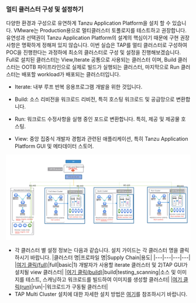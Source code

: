 ### 멀티 클러스터 구성 및 설정하기

다양한 환경과 구성으로 유연하게 Tanzu Application Platform을 설치 할 수 있습니다. VMware는 Production용으로 멀티클러스터 토폴로지를 테스트하고 권장합니다. 
유연성과 선택권이 Tanzu Application Platform의 설계의 핵심이기 때문에 구현 권장 사항은 명확하게 정해져 있지 않습니다. 이번 실습은 TAP를 멀티 클러스터로 구성하여 POC을 진행한다는 과정하에
최소의 클러스터로 구성 및 설정을 진행해보겠습니다. Full로 설치된 클러스터는 View,Iterate 공통으로 사용되는 클러스터 이며, Build 클러스터는 OOTB 파이프라인으로 실제로 빌드가 실행되는 클러스터, 
마지막으로 Run 클러스터는 배포할 workload가 배포되는 클러스터입니다.

- Iterate: 내부 루프 반복 응용프로그램 개발을 위한 것입니다.

- Build: 소스 리비전을 워크로드 리비전, 특히 호스팅 워크로드 및 공급망으로 변환합니다.

- Run: 워크로드 수정사항을 실행 중인 포드로 변환합니다. 특히, 제공 및 제공물 호스팅.

- View: 중앙 집중식 개발자 경험과 관련된 애플리케이션, 특히 Tanzu Application Platform GUI 및 메타데이터 스토어.



![](../images/multi-cluster-architecture.png)


- 각 클러스터 별 설정 정보는 다음과 같습니다. 설치 가이드는 각 클러스터 명을 클릭하시기 바랍니다.
   |클러스터 명|프로파일 명|Supply Chain|용도|
   |---|---|---|---|
   |[여기 클릭(full)](../install/multicluster/full/install-full.md)|full|basic|1) 개발자가 사용할 iterate 클러스터 및 2)TAP GUI가 설치될 view 클러스터|
   |[여기 클릭(build)](../install/multicluster/buildc/install-build.md)|build|testing_scanning|소스 및 이미지를 테스트, 스캐닝하고 워크로드를 빌드하여 이미지를 생성할 클러스터|
   |[여기 클릭(run)](../install/multicluster/run/install-run.md)|run|-|워크로드가 구동될 클러스터|
- TAP Multi Cluster 설치에 대한 자세한 설치 방법은 [여기](https://docs.vmware.com/en/VMware-Tanzu-Application-Platform/1.4/tap/multicluster-installing-multicluster.html)를 참조하시기 바랍니다.





